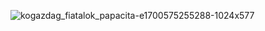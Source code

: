 ![kogazdag_fiatalok_papacita-e1700575255288-1024x577](https://github.com/user-attachments/assets/b5d9b3e4-e70d-4079-a718-a78be45f07ae)
